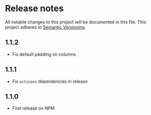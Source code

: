 # Release notes
All notable changes to this project will be documented in this file.
This project adheres to [Semantic Versioning](http://semver.org/).

## 1.1.2

- Fix default padding on columns

## 1.1.1

- Fix `octicons` dependencies in release

## 1.1.0

- First release on NPM
